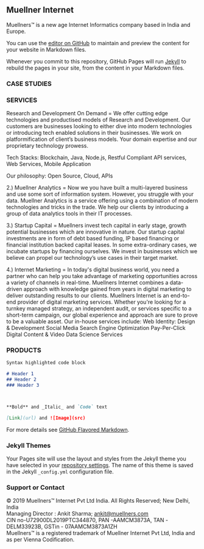 ## Muellner Internet
Muellners™ is a new age Internet Informatics company based in India and Europe. 


You can use the [editor on GitHub](https://github.com/Ankit-muellner/muellner.com/edit/master/README.md) to maintain and preview the content for your website in Markdown files.

Whenever you commit to this repository, GitHub Pages will run [Jekyll](https://jekyllrb.com/) to rebuild the pages in your site, from the content in your Markdown files.

### CASE STUDIES
### SERVICES
Research and Development On Demand = We offer cutting edge technologies and productised models of Research and Development.
Our customers are businesses looking to either dive into modern technologies or introducing tech enabled solutions in their businesses.
We work on platformification of client’s business models. 
Your domain expertise and our proprietary technology prowess.

Tech Stacks: Blockchain, Java, Node.js, Restful Compliant API services, Web Services, Mobile Application

Our philosophy: Open Source, Cloud, APIs

2.) Muellner Analytics = Now we you have built a multi-layered business and use some sort of information system. However, you struggle with your data. Muellner Analytics is a service offering using a combination of modern technologies and tricks in the trade. We help our clients by introducing a group of data analytics tools in their IT processes.

3.) Startup Capital = Muellners invest tech capital in early stage, growth potential businesses which are innovative in nature.
Our startup capital investments are in form of debt based funding, IP based financing or financial institution backed capital leases. In some extra-ordinary cases, we incubate startups by financing ourselves.
We invest in businesses which we believe can propel our technology’s use cases in their target market.

4.) Internet Marketing = In today's digital business world, you need a partner who can help you take advantage of marketing opportunities across a variety of channels in real-time. 
Muellners Internet combines a data-driven approach with knowledge gained from years in digital marketing to deliver outstanding results to our clients.
Muellners Internet is an end-to-end provider of digital marketing services. Whether you're looking for a turnkey managed strategy, an independent audit, or services specific to a short-term campaign, our global experience and approach are sure to prove to be a valuable asset.
Our in-house services include:
Web Identity: Design & Development
Social Media
Search Engine Optimization
Pay-Per-Click
Digital Content & Video
Data Science Services

### PRODUCTS


```markdown
Syntax highlighted code block

# Header 1
## Header 2
### Header 3



**Bold** and _Italic_ and `Code` text

[Link](url) and ![Image](src)
```

For more details see [GitHub Flavored Markdown](https://guides.github.com/features/mastering-markdown/).

### Jekyll Themes

Your Pages site will use the layout and styles from the Jekyll theme you have selected in your [repository settings](https://github.com/Ankit-muellner/muellner.com/settings). The name of this theme is saved in the Jekyll `_config.yml` configuration file.

### Support or Contact

© 2019 Muellners™ Internet Pvt Ltd India. All Rights Reserved; New Delhi, India<br>
Managing Director : Ankit Sharma; ankit@muellners.com<br>
CIN no-U72900DL2019PTC344870, PAN -AAMCM3873A, TAN -DELM33923B, GSTin - 07AAMCM3873A1ZH<br>
Muellners™ is a registered trademark of Muellner Internet Pvt Ltd, India and as per Vienna Codification.
